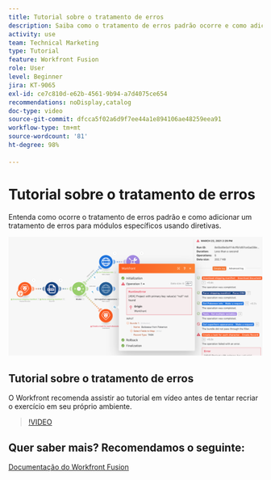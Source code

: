 ```yaml
---
title: Tutorial sobre o tratamento de erros
description: Saiba como o tratamento de erros padrão ocorre e como adicionar um tratamento de erros para módulos específicos usando diretivas no  [!DNL Adobe Workfront Fusion].
activity: use
team: Technical Marketing
type: Tutorial
feature: Workfront Fusion
role: User
level: Beginner
jira: KT-9065
exl-id: ce7c810d-e62b-4561-9b94-a7d4075ce654
recommendations: noDisplay,catalog
doc-type: video
source-git-commit: dfcca5f02a6d9f7ee44a1e894106ae48259eea91
workflow-type: tm+mt
source-wordcount: '81'
ht-degree: 98%

---
```


# Tutorial sobre o tratamento de erros

Entenda como ocorre o tratamento de erros padrão e como adicionar um tratamento de erros para módulos específicos usando diretivas.

![Uma imagem de um cenário de tratamento de erros](assets/troubleshooting-and-error-handling-7.png)

## Tutorial sobre o tratamento de erros

O Workfront recomenda assistir ao tutorial em vídeo antes de tentar recriar o exercício em seu próprio ambiente.

>[!VIDEO](https://video.tv.adobe.com/v/335306/?quality=12&learn=on&enablevpops)

## Quer saber mais? Recomendamos o seguinte:

[Documentação do Workfront Fusion](https://experienceleague.adobe.com/en/docs/workfront-fusion/using/get-started-with-fusion/understand-workfront-fusion/workfront-fusion-overview)
